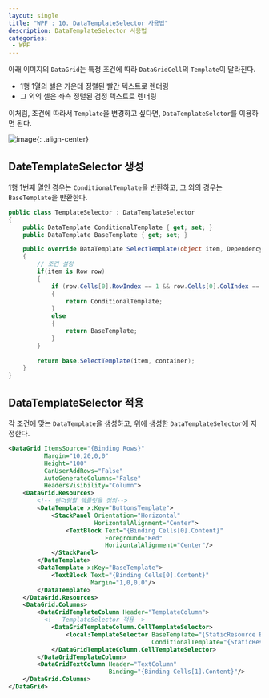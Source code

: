 ```yaml
---
layout: single
title: "WPF : 10. DataTemplateSelector 사용법"
description: DataTemplateSelector 사용법
categories:
 - WPF
---
```


아래 이미지의 `DataGrid`는 특정 조건에 따라 `DataGridCell`의 `Template`이 달라진다.

- 1행 1열의 셀은 가운데 정렬된 빨간 텍스트로 렌더링
- 그 외의 셀은 좌측 정렬된 검정 텍스트로 렌더링

이처럼, 조건에 따라서 `Template`을 변경하고 싶다면, `DataTemplateSelctor`를 이용하면 된다.

![image](https://user-images.githubusercontent.com/38006679/147892367-35dbf9b8-ba75-44e7-b064-fabd91ebd1dd.png){: .align-center}

## **DateTemplateSelector 생성**

1행 1번째 열인 경우는 `ConditionalTemplate`을 반환하고, 그 외의 경우는 `BaseTemplate`을 반환한다.

```csharp
public class TemplateSelector : DataTemplateSelector
{
    public DataTemplate ConditionalTemplate { get; set; }
    public DataTemplate BaseTemplate { get; set; }

    public override DataTemplate SelectTemplate(object item, DependencyObject container)
    {
        // 조건 설정
        if(item is Row row)
        {
            if (row.Cells[0].RowIndex == 1 && row.Cells[0].ColIndex == 1)
            {
                return ConditionalTemplate;
            }
            else
            {
                return BaseTemplate;
            }
        }
        
        return base.SelectTemplate(item, container);
    }
}
```

## **DataTemplateSelector 적용**

각 조건에 맞는 `DataTemplate`을 생성하고, 위에 생성한 `DataTemplateSelector`에 지정한다.

```xml
<DataGrid ItemsSource="{Binding Rows}"
          Margin="10,20,0,0"
          Height="100"
          CanUserAddRows="False"
          AutoGenerateColumns="False"
          HeadersVisibility="Column">
    <DataGrid.Resources>
        <!-- 렌더링할 템플릿을 정의-->
        <DataTemplate x:Key="ButtonsTemplate">
            <StackPanel Orientation="Horizontal"
                        HorizontalAlignment="Center">
                <TextBlock Text="{Binding Cells[0].Content}" 
                           Foreground="Red"
                           HorizontalAlignment="Center"/>
            </StackPanel>
        </DataTemplate>
        <DataTemplate x:Key="BaseTemplate">
            <TextBlock Text="{Binding Cells[0].Content}"
                       Margin="1,0,0,0"/>
        </DataTemplate>
    </DataGrid.Resources>
    <DataGrid.Columns>
        <DataGridTemplateColumn Header="TemplateColumn">
          <!-- TemplateSelector 적용-->
            <DataGridTemplateColumn.CellTemplateSelector>
                <local:TemplateSelector BaseTemplate="{StaticResource BaseTemplate}"
                                        ConditionalTemplate="{StaticResource ButtonsTemplate}"/>
            </DataGridTemplateColumn.CellTemplateSelector>
        </DataGridTemplateColumn>
        <DataGridTextColumn Header="TextColumn" 
                            Binding="{Binding Cells[1].Content}"/>
    </DataGrid.Columns>
</DataGrid>
```
